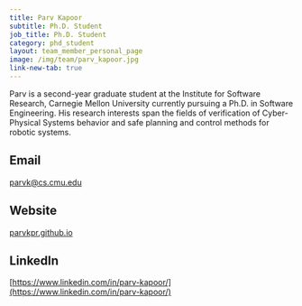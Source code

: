 ```yaml
---
title: Parv Kapoor
subtitle: Ph.D. Student
job_title: Ph.D. Student
category: phd_student
layout: team_member_personal_page
image: /img/team/parv_kapoor.jpg
link-new-tab: true
---
```


Parv is a second-year graduate student at the Institute for Software Research, Carnegie Mellon University currently pursuing a Ph.D. in Software Engineering. His research interests span the fields of verification of Cyber-Physical Systems behavior and safe planning and control methods for robotic systems. 
​
## Email ##
[parvk@cs.cmu.edu](mailto:parvk@cs.cmu.edu)
​
## Website ##
[parvkpr.github.io](https://parvkpr.github.io/)

## LinkedIn ##
[https://www.linkedin.com/in/parv-kapoor/](https://www.linkedin.com/in/parv-kapoor/)
